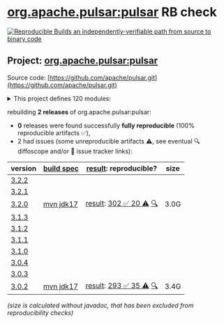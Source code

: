 [org.apache.pulsar:pulsar](https://central.sonatype.com/artifact/org.apache.pulsar/pulsar/versions) RB check
=======

[![Reproducible Builds](https://reproducible-builds.org/images/logos/rb.svg) an independently-verifiable path from source to binary code](https://reproducible-builds.org/)

## Project: [org.apache.pulsar:pulsar](https://central.sonatype.com/artifact/org.apache.pulsar/pulsar/versions)

Source code: [https://github.com/apache/pulsar.git](https://github.com/apache/pulsar.git)

<details><summary>This project defines 120 modules:</summary>

* [org.apache.pulsar.tests:integration](https://central.sonatype.com/artifact/org.apache.pulsar.tests/integration/3.2.0)
* [org.apache.pulsar:bouncy-castle-bc](https://central.sonatype.com/artifact/org.apache.pulsar/bouncy-castle-bc/3.2.0)
* [org.apache.pulsar:bouncy-castle-bcfips](https://central.sonatype.com/artifact/org.apache.pulsar/bouncy-castle-bcfips/3.2.0)
* [org.apache.pulsar:bouncy-castle-parent](https://central.sonatype.com/artifact/org.apache.pulsar/bouncy-castle-parent/3.2.0)
* [org.apache.pulsar:buildtools](https://central.sonatype.com/artifact/org.apache.pulsar/buildtools/3.2.0)
* [org.apache.pulsar:distribution](https://central.sonatype.com/artifact/org.apache.pulsar/distribution/3.2.0)
* [org.apache.pulsar:docker-images](https://central.sonatype.com/artifact/org.apache.pulsar/docker-images/3.2.0)
* [org.apache.pulsar:jclouds-shaded](https://central.sonatype.com/artifact/org.apache.pulsar/jclouds-shaded/3.2.0)
* [org.apache.pulsar:managed-ledger](https://central.sonatype.com/artifact/org.apache.pulsar/managed-ledger/3.2.0)
* [org.apache.pulsar:pulsar](https://central.sonatype.com/artifact/org.apache.pulsar/pulsar/3.2.0)
* [org.apache.pulsar:pulsar-all-docker-image](https://central.sonatype.com/artifact/org.apache.pulsar/pulsar-all-docker-image/3.2.0)
* [org.apache.pulsar:pulsar-bom](https://central.sonatype.com/artifact/org.apache.pulsar/pulsar-bom/3.2.0)
* [org.apache.pulsar:pulsar-broker](https://central.sonatype.com/artifact/org.apache.pulsar/pulsar-broker/3.2.0)
* [org.apache.pulsar:pulsar-broker-auth-athenz](https://central.sonatype.com/artifact/org.apache.pulsar/pulsar-broker-auth-athenz/3.2.0)
* [org.apache.pulsar:pulsar-broker-auth-oidc](https://central.sonatype.com/artifact/org.apache.pulsar/pulsar-broker-auth-oidc/3.2.0)
* [org.apache.pulsar:pulsar-broker-auth-sasl](https://central.sonatype.com/artifact/org.apache.pulsar/pulsar-broker-auth-sasl/3.2.0)
* [org.apache.pulsar:pulsar-broker-common](https://central.sonatype.com/artifact/org.apache.pulsar/pulsar-broker-common/3.2.0)
* [org.apache.pulsar:pulsar-cli-utils](https://central.sonatype.com/artifact/org.apache.pulsar/pulsar-cli-utils/3.2.0)
* [org.apache.pulsar:pulsar-client](https://central.sonatype.com/artifact/org.apache.pulsar/pulsar-client/3.2.0)
* [org.apache.pulsar:pulsar-client-1x](https://central.sonatype.com/artifact/org.apache.pulsar/pulsar-client-1x/3.2.0)
* [org.apache.pulsar:pulsar-client-1x-base](https://central.sonatype.com/artifact/org.apache.pulsar/pulsar-client-1x-base/3.2.0)
* [org.apache.pulsar:pulsar-client-2x-shaded](https://central.sonatype.com/artifact/org.apache.pulsar/pulsar-client-2x-shaded/3.2.0)
* [org.apache.pulsar:pulsar-client-admin](https://central.sonatype.com/artifact/org.apache.pulsar/pulsar-client-admin/3.2.0)
* [org.apache.pulsar:pulsar-client-admin-api](https://central.sonatype.com/artifact/org.apache.pulsar/pulsar-client-admin-api/3.2.0)
* [org.apache.pulsar:pulsar-client-admin-original](https://central.sonatype.com/artifact/org.apache.pulsar/pulsar-client-admin-original/3.2.0)
* [org.apache.pulsar:pulsar-client-all](https://central.sonatype.com/artifact/org.apache.pulsar/pulsar-client-all/3.2.0)
* [org.apache.pulsar:pulsar-client-api](https://central.sonatype.com/artifact/org.apache.pulsar/pulsar-client-api/3.2.0)
* [org.apache.pulsar:pulsar-client-auth-athenz](https://central.sonatype.com/artifact/org.apache.pulsar/pulsar-client-auth-athenz/3.2.0)
* [org.apache.pulsar:pulsar-client-auth-sasl](https://central.sonatype.com/artifact/org.apache.pulsar/pulsar-client-auth-sasl/3.2.0)
* [org.apache.pulsar:pulsar-client-messagecrypto-bc](https://central.sonatype.com/artifact/org.apache.pulsar/pulsar-client-messagecrypto-bc/3.2.0)
* [org.apache.pulsar:pulsar-client-original](https://central.sonatype.com/artifact/org.apache.pulsar/pulsar-client-original/3.2.0)
* [org.apache.pulsar:pulsar-client-tools](https://central.sonatype.com/artifact/org.apache.pulsar/pulsar-client-tools/3.2.0)
* [org.apache.pulsar:pulsar-client-tools-api](https://central.sonatype.com/artifact/org.apache.pulsar/pulsar-client-tools-api/3.2.0)
* [org.apache.pulsar:pulsar-common](https://central.sonatype.com/artifact/org.apache.pulsar/pulsar-common/3.2.0)
* [org.apache.pulsar:pulsar-config-validation](https://central.sonatype.com/artifact/org.apache.pulsar/pulsar-config-validation/3.2.0)
* [org.apache.pulsar:pulsar-docker-image](https://central.sonatype.com/artifact/org.apache.pulsar/pulsar-docker-image/3.2.0)
* [org.apache.pulsar:pulsar-docs-tools](https://central.sonatype.com/artifact/org.apache.pulsar/pulsar-docs-tools/3.2.0)
* [org.apache.pulsar:pulsar-functions](https://central.sonatype.com/artifact/org.apache.pulsar/pulsar-functions/3.2.0)
* [org.apache.pulsar:pulsar-functions-api](https://central.sonatype.com/artifact/org.apache.pulsar/pulsar-functions-api/3.2.0)
* [org.apache.pulsar:pulsar-functions-api-examples](https://central.sonatype.com/artifact/org.apache.pulsar/pulsar-functions-api-examples/3.2.0)
* [org.apache.pulsar:pulsar-functions-api-examples-builtin](https://central.sonatype.com/artifact/org.apache.pulsar/pulsar-functions-api-examples-builtin/3.2.0)
* [org.apache.pulsar:pulsar-functions-instance](https://central.sonatype.com/artifact/org.apache.pulsar/pulsar-functions-instance/3.2.0)
* [org.apache.pulsar:pulsar-functions-local-runner](https://central.sonatype.com/artifact/org.apache.pulsar/pulsar-functions-local-runner/3.2.0)
* [org.apache.pulsar:pulsar-functions-local-runner-original](https://central.sonatype.com/artifact/org.apache.pulsar/pulsar-functions-local-runner-original/3.2.0)
* [org.apache.pulsar:pulsar-functions-proto](https://central.sonatype.com/artifact/org.apache.pulsar/pulsar-functions-proto/3.2.0)
* [org.apache.pulsar:pulsar-functions-runtime](https://central.sonatype.com/artifact/org.apache.pulsar/pulsar-functions-runtime/3.2.0)
* [org.apache.pulsar:pulsar-functions-runtime-all](https://central.sonatype.com/artifact/org.apache.pulsar/pulsar-functions-runtime-all/3.2.0)
* [org.apache.pulsar:pulsar-functions-secrets](https://central.sonatype.com/artifact/org.apache.pulsar/pulsar-functions-secrets/3.2.0)
* [org.apache.pulsar:pulsar-functions-utils](https://central.sonatype.com/artifact/org.apache.pulsar/pulsar-functions-utils/3.2.0)
* [org.apache.pulsar:pulsar-functions-worker](https://central.sonatype.com/artifact/org.apache.pulsar/pulsar-functions-worker/3.2.0)
* [org.apache.pulsar:pulsar-io](https://central.sonatype.com/artifact/org.apache.pulsar/pulsar-io/3.2.0)
* [org.apache.pulsar:pulsar-io-aerospike](https://central.sonatype.com/artifact/org.apache.pulsar/pulsar-io-aerospike/3.2.0)
* [org.apache.pulsar:pulsar-io-alluxio](https://central.sonatype.com/artifact/org.apache.pulsar/pulsar-io-alluxio/3.2.0)
* [org.apache.pulsar:pulsar-io-aws](https://central.sonatype.com/artifact/org.apache.pulsar/pulsar-io-aws/3.2.0)
* [org.apache.pulsar:pulsar-io-batch-data-generator](https://central.sonatype.com/artifact/org.apache.pulsar/pulsar-io-batch-data-generator/3.2.0)
* [org.apache.pulsar:pulsar-io-batch-discovery-triggerers](https://central.sonatype.com/artifact/org.apache.pulsar/pulsar-io-batch-discovery-triggerers/3.2.0)
* [org.apache.pulsar:pulsar-io-canal](https://central.sonatype.com/artifact/org.apache.pulsar/pulsar-io-canal/3.2.0)
* [org.apache.pulsar:pulsar-io-cassandra](https://central.sonatype.com/artifact/org.apache.pulsar/pulsar-io-cassandra/3.2.0)
* [org.apache.pulsar:pulsar-io-common](https://central.sonatype.com/artifact/org.apache.pulsar/pulsar-io-common/3.2.0)
* [org.apache.pulsar:pulsar-io-core](https://central.sonatype.com/artifact/org.apache.pulsar/pulsar-io-core/3.2.0)
* [org.apache.pulsar:pulsar-io-data-generator](https://central.sonatype.com/artifact/org.apache.pulsar/pulsar-io-data-generator/3.2.0)
* [org.apache.pulsar:pulsar-io-debezium](https://central.sonatype.com/artifact/org.apache.pulsar/pulsar-io-debezium/3.2.0)
* [org.apache.pulsar:pulsar-io-debezium-core](https://central.sonatype.com/artifact/org.apache.pulsar/pulsar-io-debezium-core/3.2.0)
* [org.apache.pulsar:pulsar-io-debezium-mongodb](https://central.sonatype.com/artifact/org.apache.pulsar/pulsar-io-debezium-mongodb/3.2.0)
* [org.apache.pulsar:pulsar-io-debezium-mssql](https://central.sonatype.com/artifact/org.apache.pulsar/pulsar-io-debezium-mssql/3.2.0)
* [org.apache.pulsar:pulsar-io-debezium-mysql](https://central.sonatype.com/artifact/org.apache.pulsar/pulsar-io-debezium-mysql/3.2.0)
* [org.apache.pulsar:pulsar-io-debezium-oracle](https://central.sonatype.com/artifact/org.apache.pulsar/pulsar-io-debezium-oracle/3.2.0)
* [org.apache.pulsar:pulsar-io-debezium-postgres](https://central.sonatype.com/artifact/org.apache.pulsar/pulsar-io-debezium-postgres/3.2.0)
* [org.apache.pulsar:pulsar-io-distribution](https://central.sonatype.com/artifact/org.apache.pulsar/pulsar-io-distribution/3.2.0)
* [org.apache.pulsar:pulsar-io-docs](https://central.sonatype.com/artifact/org.apache.pulsar/pulsar-io-docs/3.2.0)
* [org.apache.pulsar:pulsar-io-dynamodb](https://central.sonatype.com/artifact/org.apache.pulsar/pulsar-io-dynamodb/3.2.0)
* [org.apache.pulsar:pulsar-io-elastic-search](https://central.sonatype.com/artifact/org.apache.pulsar/pulsar-io-elastic-search/3.2.0)
* [org.apache.pulsar:pulsar-io-file](https://central.sonatype.com/artifact/org.apache.pulsar/pulsar-io-file/3.2.0)
* [org.apache.pulsar:pulsar-io-flume](https://central.sonatype.com/artifact/org.apache.pulsar/pulsar-io-flume/3.2.0)
* [org.apache.pulsar:pulsar-io-hbase](https://central.sonatype.com/artifact/org.apache.pulsar/pulsar-io-hbase/3.2.0)
* [org.apache.pulsar:pulsar-io-hdfs2](https://central.sonatype.com/artifact/org.apache.pulsar/pulsar-io-hdfs2/3.2.0)
* [org.apache.pulsar:pulsar-io-hdfs3](https://central.sonatype.com/artifact/org.apache.pulsar/pulsar-io-hdfs3/3.2.0)
* [org.apache.pulsar:pulsar-io-http](https://central.sonatype.com/artifact/org.apache.pulsar/pulsar-io-http/3.2.0)
* [org.apache.pulsar:pulsar-io-influxdb](https://central.sonatype.com/artifact/org.apache.pulsar/pulsar-io-influxdb/3.2.0)
* [org.apache.pulsar:pulsar-io-jdbc](https://central.sonatype.com/artifact/org.apache.pulsar/pulsar-io-jdbc/3.2.0)
* [org.apache.pulsar:pulsar-io-jdbc-clickhouse](https://central.sonatype.com/artifact/org.apache.pulsar/pulsar-io-jdbc-clickhouse/3.2.0)
* [org.apache.pulsar:pulsar-io-jdbc-core](https://central.sonatype.com/artifact/org.apache.pulsar/pulsar-io-jdbc-core/3.2.0)
* [org.apache.pulsar:pulsar-io-jdbc-mariadb](https://central.sonatype.com/artifact/org.apache.pulsar/pulsar-io-jdbc-mariadb/3.2.0)
* [org.apache.pulsar:pulsar-io-jdbc-openmldb](https://central.sonatype.com/artifact/org.apache.pulsar/pulsar-io-jdbc-openmldb/3.2.0)
* [org.apache.pulsar:pulsar-io-jdbc-postgres](https://central.sonatype.com/artifact/org.apache.pulsar/pulsar-io-jdbc-postgres/3.2.0)
* [org.apache.pulsar:pulsar-io-jdbc-sqlite](https://central.sonatype.com/artifact/org.apache.pulsar/pulsar-io-jdbc-sqlite/3.2.0)
* [org.apache.pulsar:pulsar-io-kafka](https://central.sonatype.com/artifact/org.apache.pulsar/pulsar-io-kafka/3.2.0)
* [org.apache.pulsar:pulsar-io-kafka-connect-adaptor](https://central.sonatype.com/artifact/org.apache.pulsar/pulsar-io-kafka-connect-adaptor/3.2.0)
* [org.apache.pulsar:pulsar-io-kafka-connect-adaptor-nar](https://central.sonatype.com/artifact/org.apache.pulsar/pulsar-io-kafka-connect-adaptor-nar/3.2.0)
* [org.apache.pulsar:pulsar-io-kinesis](https://central.sonatype.com/artifact/org.apache.pulsar/pulsar-io-kinesis/3.2.0)
* [org.apache.pulsar:pulsar-io-mongo](https://central.sonatype.com/artifact/org.apache.pulsar/pulsar-io-mongo/3.2.0)
* [org.apache.pulsar:pulsar-io-netty](https://central.sonatype.com/artifact/org.apache.pulsar/pulsar-io-netty/3.2.0)
* [org.apache.pulsar:pulsar-io-nsq](https://central.sonatype.com/artifact/org.apache.pulsar/pulsar-io-nsq/3.2.0)
* [org.apache.pulsar:pulsar-io-rabbitmq](https://central.sonatype.com/artifact/org.apache.pulsar/pulsar-io-rabbitmq/3.2.0)
* [org.apache.pulsar:pulsar-io-redis](https://central.sonatype.com/artifact/org.apache.pulsar/pulsar-io-redis/3.2.0)
* [org.apache.pulsar:pulsar-io-solr](https://central.sonatype.com/artifact/org.apache.pulsar/pulsar-io-solr/3.2.0)
* [org.apache.pulsar:pulsar-io-twitter](https://central.sonatype.com/artifact/org.apache.pulsar/pulsar-io-twitter/3.2.0)
* [org.apache.pulsar:pulsar-metadata](https://central.sonatype.com/artifact/org.apache.pulsar/pulsar-metadata/3.2.0)
* [org.apache.pulsar:pulsar-offloader-distribution](https://central.sonatype.com/artifact/org.apache.pulsar/pulsar-offloader-distribution/3.2.0)
* [org.apache.pulsar:pulsar-package-bookkeeper-storage](https://central.sonatype.com/artifact/org.apache.pulsar/pulsar-package-bookkeeper-storage/3.2.0)
* [org.apache.pulsar:pulsar-package-core](https://central.sonatype.com/artifact/org.apache.pulsar/pulsar-package-core/3.2.0)
* [org.apache.pulsar:pulsar-package-filesystem-storage](https://central.sonatype.com/artifact/org.apache.pulsar/pulsar-package-filesystem-storage/3.2.0)
* [org.apache.pulsar:pulsar-package-management](https://central.sonatype.com/artifact/org.apache.pulsar/pulsar-package-management/3.2.0)
* [org.apache.pulsar:pulsar-presto-connector](https://central.sonatype.com/artifact/org.apache.pulsar/pulsar-presto-connector/3.2.0)
* [org.apache.pulsar:pulsar-presto-connector-original](https://central.sonatype.com/artifact/org.apache.pulsar/pulsar-presto-connector-original/3.2.0)
* [org.apache.pulsar:pulsar-presto-distribution](https://central.sonatype.com/artifact/org.apache.pulsar/pulsar-presto-distribution/3.2.0)
* [org.apache.pulsar:pulsar-proxy](https://central.sonatype.com/artifact/org.apache.pulsar/pulsar-proxy/3.2.0)
* [org.apache.pulsar:pulsar-server-distribution](https://central.sonatype.com/artifact/org.apache.pulsar/pulsar-server-distribution/3.2.0)
* [org.apache.pulsar:pulsar-shell-distribution](https://central.sonatype.com/artifact/org.apache.pulsar/pulsar-shell-distribution/3.2.0)
* [org.apache.pulsar:pulsar-sql](https://central.sonatype.com/artifact/org.apache.pulsar/pulsar-sql/3.2.0)
* [org.apache.pulsar:pulsar-testclient](https://central.sonatype.com/artifact/org.apache.pulsar/pulsar-testclient/3.2.0)
* [org.apache.pulsar:pulsar-transaction-common](https://central.sonatype.com/artifact/org.apache.pulsar/pulsar-transaction-common/3.2.0)
* [org.apache.pulsar:pulsar-transaction-coordinator](https://central.sonatype.com/artifact/org.apache.pulsar/pulsar-transaction-coordinator/3.2.0)
* [org.apache.pulsar:pulsar-transaction-parent](https://central.sonatype.com/artifact/org.apache.pulsar/pulsar-transaction-parent/3.2.0)
* [org.apache.pulsar:pulsar-websocket](https://central.sonatype.com/artifact/org.apache.pulsar/pulsar-websocket/3.2.0)
* [org.apache.pulsar:structured-event-log](https://central.sonatype.com/artifact/org.apache.pulsar/structured-event-log/3.2.0)
* [org.apache.pulsar:testmocks](https://central.sonatype.com/artifact/org.apache.pulsar/testmocks/3.2.0)
* [org.apache.pulsar:tiered-storage-file-system](https://central.sonatype.com/artifact/org.apache.pulsar/tiered-storage-file-system/3.2.0)
* [org.apache.pulsar:tiered-storage-jcloud](https://central.sonatype.com/artifact/org.apache.pulsar/tiered-storage-jcloud/3.2.0)
* [org.apache.pulsar:tiered-storage-parent](https://central.sonatype.com/artifact/org.apache.pulsar/tiered-storage-parent/3.2.0)
</details>

rebuilding **2 releases** of org.apache.pulsar:pulsar:
- **0** releases were found successfully **fully reproducible** (100% reproducible artifacts :white_check_mark:),
- 2 had issues (some unreproducible artifacts :warning:, see eventual :mag: diffoscope and/or :memo: issue tracker links):

| version | [build spec](/BUILDSPEC.md) | [result](https://reproducible-builds.org/docs/jvm/): reproducible? | size |
| -- | --------- | ------ | -- |
| [3.2.2](https://central.sonatype.com/artifact/org.apache.pulsar/pulsar/3.2.2/pom) | | | |
| [3.2.1](https://central.sonatype.com/artifact/org.apache.pulsar/pulsar/3.2.1/pom) | | | |
| [3.2.0](https://central.sonatype.com/artifact/org.apache.pulsar/pulsar/3.2.0/pom) | [mvn jdk17](pulsar-3.2.0.buildspec) | [result](pulsar-3.2.0.buildinfo): [302 :white_check_mark:  20 :warning:](pulsar-3.2.0.buildcompare) [:mag:](pulsar-3.2.0.diffoscope) | 3.0G |
| [3.1.3](https://central.sonatype.com/artifact/org.apache.pulsar/pulsar/3.1.3/pom) | | | |
| [3.1.2](https://central.sonatype.com/artifact/org.apache.pulsar/pulsar/3.1.2/pom) | | | |
| [3.1.1](https://central.sonatype.com/artifact/org.apache.pulsar/pulsar/3.1.1/pom) | | | |
| [3.1.0](https://central.sonatype.com/artifact/org.apache.pulsar/pulsar/3.1.0/pom) | | | |
| [3.0.4](https://central.sonatype.com/artifact/org.apache.pulsar/pulsar/3.0.4/pom) | | | |
| [3.0.3](https://central.sonatype.com/artifact/org.apache.pulsar/pulsar/3.0.3/pom) | | | |
| [3.0.2](https://central.sonatype.com/artifact/org.apache.pulsar/pulsar/3.0.2/pom) | [mvn jdk17](pulsar-3.0.2.buildspec) | [result](pulsar-3.0.2.buildinfo): [293 :white_check_mark:  35 :warning:](pulsar-3.0.2.buildcompare) [:mag:](pulsar-3.0.2.diffoscope) | 3.4G |

<i>(size is calculated without javadoc, that has been excluded from reproducibility checks)</i>

